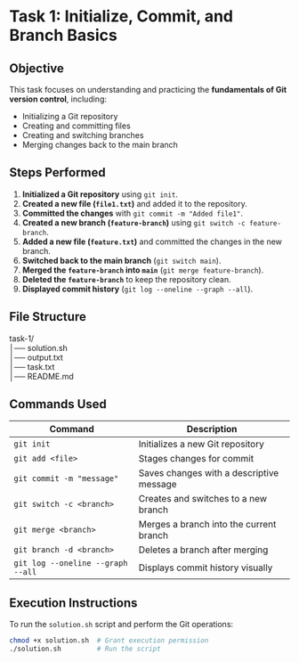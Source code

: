 # Task 1: Initialize, Commit, and Branch Basics  

## **Objective**  
This task focuses on understanding and practicing the **fundamentals of Git version control**, including:  
- Initializing a Git repository  
- Creating and committing files  
- Creating and switching branches  
- Merging changes back to the main branch  

## **Steps Performed**  

1. **Initialized a Git repository** using `git init`.  
2. **Created a new file (`file1.txt`)** and added it to the repository.  
3. **Committed the changes** with `git commit -m "Added file1"`.  
4. **Created a new branch (`feature-branch`)** using `git switch -c feature-branch`.  
5. **Added a new file (`feature.txt`)** and committed the changes in the new branch.  
6. **Switched back to the main branch** (`git switch main`).  
7. **Merged the `feature-branch` into `main`** (`git merge feature-branch`).  
8. **Deleted the `feature-branch`** to keep the repository clean.  
9. **Displayed commit history** (`git log --oneline --graph --all`).  

## **File Structure**  
task-1/     
│── solution.sh      
│── output.txt    
│── task.txt     
│── README.md        

## **Commands Used**  
| Command | Description |  
|---------|------------|  
| `git init` | Initializes a new Git repository |  
| `git add <file>` | Stages changes for commit |  
| `git commit -m "message"` | Saves changes with a descriptive message |  
| `git switch -c <branch>` | Creates and switches to a new branch |  
| `git merge <branch>` | Merges a branch into the current branch |  
| `git branch -d <branch>` | Deletes a branch after merging |  
| `git log --oneline --graph --all` | Displays commit history visually |  

## **Execution Instructions**  
To run the `solution.sh` script and perform the Git operations:  

```sh
chmod +x solution.sh  # Grant execution permission  
./solution.sh         # Run the script  
